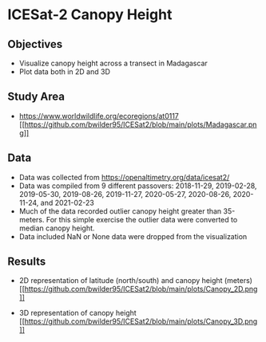 # ICESat-2 Canopy Height

## Objectives

- Visualize canopy height across a transect in Madagascar
- Plot data both in 2D and 3D

## Study Area
- https://www.worldwildlife.org/ecoregions/at0117
[[https://github.com/bwilder95/ICESat2/blob/main/plots/Madagascar.png]]


## Data
- Data was collected from https://openaltimetry.org/data/icesat2/
- Data was compiled from 9 different passovers: 2018-11-29, 2019-02-28, 2019-05-30, 2019-08-26, 2019-11-27, 2020-05-27, 2020-08-26, 2020-11-24, and 2021-02-23
- Much of the data recorded outlier canopy height greater than 35-meters. For this simple exercise the outlier data were converted to median canopy height.
- Data included NaN or None data were dropped from the visualization

## Results
- 2D representation of latitude (north/south) and canopy height (meters)
[[https://github.com/bwilder95/ICESat2/blob/main/plots/Canopy_2D.png]]

- 3D representation of canopy height
[[https://github.com/bwilder95/ICESat2/blob/main/plots/Canopy_3D.png]]
